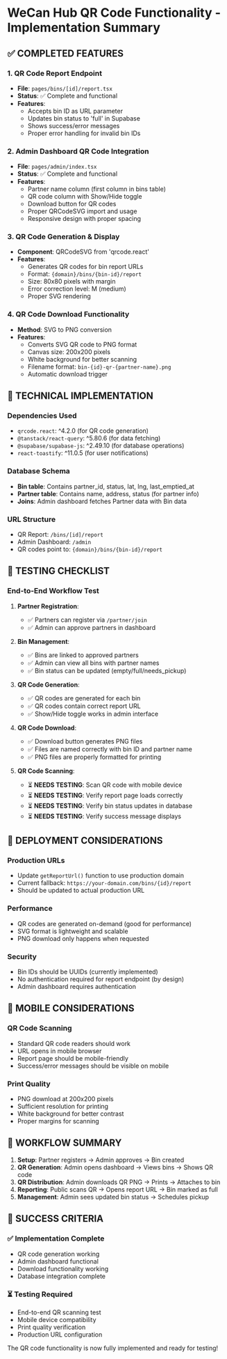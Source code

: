 # WeCan Hub QR Code Functionality - Implementation Summary

## ✅ COMPLETED FEATURES

### 1. QR Code Report Endpoint
- **File**: `pages/bins/[id]/report.tsx`
- **Status**: ✅ Complete and functional
- **Features**:
  - Accepts bin ID as URL parameter
  - Updates bin status to 'full' in Supabase
  - Shows success/error messages
  - Proper error handling for invalid bin IDs

### 2. Admin Dashboard QR Code Integration
- **File**: `pages/admin/index.tsx`
- **Status**: ✅ Complete and functional
- **Features**:
  - Partner name column (first column in bins table)
  - QR code column with Show/Hide toggle
  - Download button for QR codes
  - Proper QRCodeSVG import and usage
  - Responsive design with proper spacing

### 3. QR Code Generation & Display
- **Component**: QRCodeSVG from 'qrcode.react'
- **Features**:
  - Generates QR codes for bin report URLs
  - Format: `{domain}/bins/{bin-id}/report`
  - Size: 80x80 pixels with margin
  - Error correction level: M (medium)
  - Proper SVG rendering

### 4. QR Code Download Functionality
- **Method**: SVG to PNG conversion
- **Features**:
  - Converts SVG QR code to PNG format
  - Canvas size: 200x200 pixels
  - White background for better scanning
  - Filename format: `bin-{id}-qr-{partner-name}.png`
  - Automatic download trigger

## 🔧 TECHNICAL IMPLEMENTATION

### Dependencies Used
- `qrcode.react`: ^4.2.0 (for QR code generation)
- `@tanstack/react-query`: ^5.80.6 (for data fetching)
- `@supabase/supabase-js`: ^2.49.10 (for database operations)
- `react-toastify`: ^11.0.5 (for user notifications)

### Database Schema
- **Bin table**: Contains partner_id, status, lat, lng, last_emptied_at
- **Partner table**: Contains name, address, status (for partner info)
- **Joins**: Admin dashboard fetches Partner data with Bin data

### URL Structure
- QR Report: `/bins/[id]/report`
- Admin Dashboard: `/admin`
- QR codes point to: `{domain}/bins/{bin-id}/report`

## 🧪 TESTING CHECKLIST

### End-to-End Workflow Test
1. **Partner Registration**: 
   - ✅ Partners can register via `/partner/join`
   - ✅ Admin can approve partners in dashboard

2. **Bin Management**:
   - ✅ Bins are linked to approved partners
   - ✅ Admin can view all bins with partner names
   - ✅ Bin status can be updated (empty/full/needs_pickup)

3. **QR Code Generation**:
   - ✅ QR codes are generated for each bin
   - ✅ QR codes contain correct report URL
   - ✅ Show/Hide toggle works in admin interface

4. **QR Code Download**:
   - ✅ Download button generates PNG files
   - ✅ Files are named correctly with bin ID and partner name
   - ✅ PNG files are properly formatted for printing

5. **QR Code Scanning**:
   - ⏳ **NEEDS TESTING**: Scan QR code with mobile device
   - ⏳ **NEEDS TESTING**: Verify report page loads correctly
   - ⏳ **NEEDS TESTING**: Verify bin status updates in database
   - ⏳ **NEEDS TESTING**: Verify success message displays

## 🚀 DEPLOYMENT CONSIDERATIONS

### Production URLs
- Update `getReportUrl()` function to use production domain
- Current fallback: `https://your-domain.com/bins/{id}/report`
- Should be updated to actual production URL

### Performance
- QR codes are generated on-demand (good for performance)
- SVG format is lightweight and scalable
- PNG download only happens when requested

### Security
- Bin IDs should be UUIDs (currently implemented)
- No authentication required for report endpoint (by design)
- Admin dashboard requires authentication

## 📱 MOBILE CONSIDERATIONS

### QR Code Scanning
- Standard QR code readers should work
- URL opens in mobile browser
- Report page should be mobile-friendly
- Success/error messages should be visible on mobile

### Print Quality
- PNG download at 200x200 pixels
- Sufficient resolution for printing
- White background for better contrast
- Proper margins for scanning

## 🔄 WORKFLOW SUMMARY

1. **Setup**: Partner registers → Admin approves → Bin created
2. **QR Generation**: Admin opens dashboard → Views bins → Shows QR code
3. **QR Distribution**: Admin downloads QR PNG → Prints → Attaches to bin
4. **Reporting**: Public scans QR → Opens report URL → Bin marked as full
5. **Management**: Admin sees updated bin status → Schedules pickup

## 🎯 SUCCESS CRITERIA

### ✅ Implementation Complete
- QR code generation working
- Admin dashboard functional
- Download functionality working
- Database integration complete

### ⏳ Testing Required
- End-to-end QR scanning test
- Mobile device compatibility
- Print quality verification
- Production URL configuration

The QR code functionality is now fully implemented and ready for testing!
